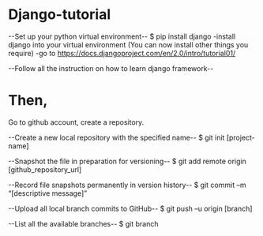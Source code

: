 # Django-tutorial

--Set up your python virtual environment--
$ pip install django
	-install django into your virtual environment (You can now install other things you require)
	-go to https://docs.djangoproject.com/en/2.0/intro/tutorial01/
  
--Follow all the instruction on how to learn django framework--
# Then,
Go to github account, create a repository.

--Create a new local repository with the specified name--
$ git init [project-name]

--Snapshot the file in preparation for versioning--
$ git add remote origin [github_repository_url]

--Record file snapshots permanently in version history--
$ git commit –m “[descriptive message]”

--Upload all local branch commits to GitHub--
$ git push –u origin [branch]

--List all the available branches--
$ git branch
